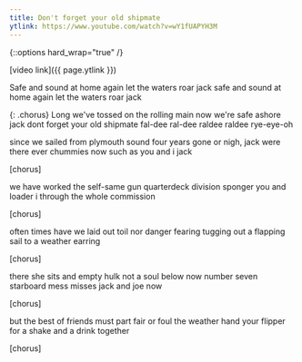 ```yaml
---
title: Don't forget your old shipmate
ytlink: https://www.youtube.com/watch?v=wY1fUAPYH3M
---
```


{::options hard_wrap="true" /}

[video link]({{ page.ytlink }})


Safe and sound at home again
let the waters roar jack
safe and sound at home again
let the waters roar jack

{: .chorus}
Long we've tossed on the rolling main
now we're safe ashore jack
dont forget your old shipmate
fal-dee ral-dee raldee raldee
rye-eye-oh

since we sailed from plymouth sound
four years gone or nigh, jack
were there ever chummies now
such as you and i jack

[chorus]

we have worked the self-same gun
quarterdeck division
sponger you and loader i
through the whole commission

[chorus]

often times have we laid out
toil nor danger fearing
tugging out a flapping sail
to a weather earring

[chorus]

there she sits and empty hulk
not a soul below now
number seven starboard mess
misses jack and joe now

[chorus]

but the best of friends must part
fair or foul the weather
hand your flipper for a shake
and a drink together

[chorus]
